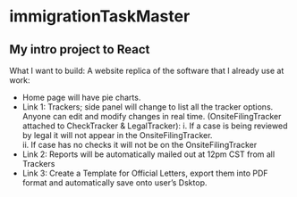 # immigrationTaskMaster #

## My intro project to React ##

What I want to build:
A website replica of the software that I already use at work:
* Home page will have pie charts.
* Link 1: Trackers; side panel will change to list all the tracker options.  Anyone can edit and modify changes in real time. (OnsiteFilingTracker attached to CheckTracker & LegalTracker): 
  i. If a case is being reviewed by legal it will not appear in the OnsiteFilingTracker.  
  ii. If case has no checks it will not be on the OnsiteFilingTracker
* Link 2: Reports will be automatically mailed out at 12pm CST from all Trackers
* Link 3: Create a Template for Official Letters, export them into PDF format and automatically save onto user’s Dsktop.


 
